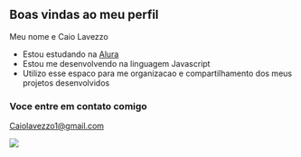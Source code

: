 ## Boas vindas ao meu perfil

Meu nome e Caio Lavezzo

- Estou estudando na [Alura](https://ww.alura.co.br)
- Estou me desenvolvendo na linguagem Javascript
- Utilizo esse espaco para me organizacao e compartilhamento dos meus projetos desenvolvidos

### Voce entre em contato comigo

Caiolavezzo1@gmail.com




![](https://media1.tenor.com/m/sNAUyxKP8L4AAAAd/drip.gif)

